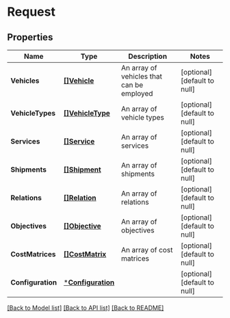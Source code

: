 # Request

## Properties
Name | Type | Description | Notes
------------ | ------------- | ------------- | -------------
**Vehicles** | [**[]Vehicle**](Vehicle.md) | An array of vehicles that can be employed | [optional] [default to null]
**VehicleTypes** | [**[]VehicleType**](VehicleType.md) | An array of vehicle types | [optional] [default to null]
**Services** | [**[]Service**](Service.md) | An array of services | [optional] [default to null]
**Shipments** | [**[]Shipment**](Shipment.md) | An array of shipments | [optional] [default to null]
**Relations** | [**[]Relation**](Relation.md) | An array of relations | [optional] [default to null]
**Objectives** | [**[]Objective**](Objective.md) | An array of objectives | [optional] [default to null]
**CostMatrices** | [**[]CostMatrix**](CostMatrix.md) | An array of cost matrices | [optional] [default to null]
**Configuration** | [***Configuration**](Configuration.md) |  | [optional] [default to null]

[[Back to Model list]](../README.md#documentation-for-models) [[Back to API list]](../README.md#documentation-for-api-endpoints) [[Back to README]](../README.md)


